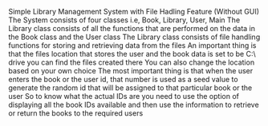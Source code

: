 Simple Library Management System with File Hadling Feature (Without GUI)
The System consists of four classes i.e, Book, Library, User, Main
The Library class consists of all the functions that are performed on the data in the Book class and the User class
The Library class consists of file handling functions for storing and retrieving data from the files
An important thing is that the files location that stores the user and the book data is set to be C:\\ drive you can find the files created there
You can also change the location based on your own choice
The most important thing is that when the user enters the book or the user id, that number is used as a seed value to generate the random id that will be assigned to that particular book or the user
So to know what the actual IDs are you need to use the option of displaying all the book IDs available and then use the information to retrieve or return the books to the required users
